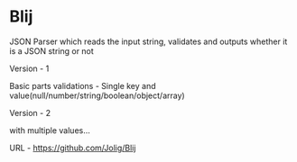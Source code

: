 # Blij

JSON Parser which reads the input string, validates and outputs whether it is a JSON string or not

Version - 1

Basic parts validations - Single key and value(null/number/string/boolean/object/array)

Version - 2

with multiple values...

URL - https://github.com/Jolig/Blij
